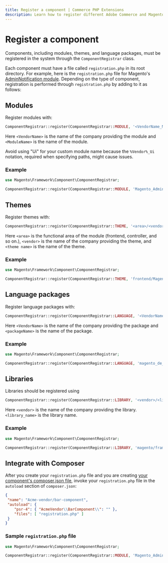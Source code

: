 ```yaml
---
title: Register a component | Commerce PHP Extensions
description: Learn how to register different Adobe Commerce and Magento Open Source component types, including modules, themes, language packages, and libraries.
---
```


# Register a component

Components, including modules, themes, and language packages, must be registered in the system through the `ComponentRegistrar` class.

Each component must have a file called `registration.php` in its root directory. For example, here is the `registration.php` file for Magento's [AdminNotification module](https://github.com/magento/magento2/blob/2.4/app/code/Magento/AdminNotification/registration.php). Depending on the type of component, registration is performed through `registration.php` by adding to it as follows:

## Modules

Register modules with:

```php
ComponentRegistrar::register(ComponentRegistrar::MODULE, '<VendorName_ModuleName>', __DIR__);
```

Here `<VendorName>` is the name of the company providing the module and `<ModuleName>` is the name of the module.

Avoid using "Ui" for your custom module name because the <code>%Vendor%_Ui</code> notation, required when specifying paths, might cause issues.

### Example

```php
use Magento\Framework\Component\ComponentRegistrar;

ComponentRegistrar::register(ComponentRegistrar::MODULE, 'Magento_AdminNotification', __DIR__);
```

## Themes

Register themes with:

```php
ComponentRegistrar::register(ComponentRegistrar::THEME, '<area>/<vendor>/<theme name>', __DIR__);
```

Here `<area>` is the functional area of the module (frontend, controller, and so on.), `<vendor>` is the name of the company providing the theme, and `<theme name>` is the name of the theme.

### Example

```php
use Magento\Framework\Component\ComponentRegistrar;

ComponentRegistrar::register(ComponentRegistrar::THEME, 'frontend/Magento/luma', __DIR__);
```

## Language packages

Register language packages with:

```php
ComponentRegistrar::register(ComponentRegistrar::LANGUAGE, '<VendorName>_<packageName>', __DIR__);
```

Here `<VendorName>` is the name of the company providing the package and `<packageName>` is the name of the package.

### Example

```php
use Magento\Framework\Component\ComponentRegistrar;

ComponentRegistrar::register(ComponentRegistrar::LANGUAGE, 'magento_de_de', __DIR__);
```

## Libraries

Libraries should be registered using

```php
ComponentRegistrar::register(ComponentRegistrar::LIBRARY, '<vendor>/<library_name>', __DIR__);
```

Here `<vendor>` is the name of the company providing the library. `<library_name>` is the library name.

### Example

```php
use Magento\Framework\Component\ComponentRegistrar;

ComponentRegistrar::register(ComponentRegistrar::LIBRARY, 'magento/framework', __DIR__);
```

## Integrate with Composer

After you create your `registration.php` file and you are creating [your component's composer.json file](composer-integration.md), invoke your `registration.php` file in the `autoload` section of `composer.json`:

```json
{
 "name": "Acme-vendor/bar-component",
 "autoload": {
    "psr-4": { "AcmeVendor\\BarComponent\\": "" },
    "files": [ "registration.php" ]
 }
}
```

### Sample `registration.php` file

```php
use Magento\Framework\Component\ComponentRegistrar;

ComponentRegistrar::register(ComponentRegistrar::MODULE, 'Magento_AdminNotification', __DIR__);
```
